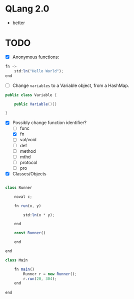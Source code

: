 # QLang 2.0

- better


# TODO

 - [x] Anonymous functions:

```js
fn -> 
	std:ln("Hello World"); 
end
```

 - [ ] Change `variables` to a Variable object, from a HashMap.

```java
public class Variable {

	public Variable(){}

}
```

 - [x] Possibly change function identifier?
	 - [ ] func
	 - [x] fn
	 - [ ] val/void
	 - [ ] def
	 - [ ] method
	 - [ ] mthd
	 - [ ] protocol
	 - [ ] pro
 - [x] Classes/Objects
```js

class Runner

	noval c;

	fn run(x, y)

		std:ln(x * y);

	end

	const Runner()

	end

end

class Main

	fn main()
		Runner r = new Runner();
		r.run(20, 304);
	end
	
end
```
